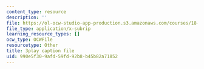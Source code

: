 ```yaml
---
content_type: resource
description: ''
file: https://ol-ocw-studio-app-production.s3.amazonaws.com/courses/18-03sc-differential-equations-fall-2011/990e5f309afd59fd92b8b45b82a71852_MdzfsfBNJIw.vtt
file_type: application/x-subrip
learning_resource_types: []
ocw_type: OCWFile
resourcetype: Other
title: 3play caption file
uid: 990e5f30-9afd-59fd-92b8-b45b82a71852
---
```

